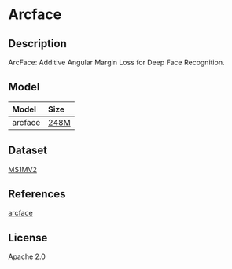 <!--- SPDX-License-Identifier: Apache-2.0 -->

# Arcface

## Description

ArcFace: Additive Angular Margin Loss for Deep Face Recognition.

## Model

|Model                      |Size                                                                                        |
|:--------------------------|:-------------------------------------------------------------------------------------------|
|arcface                    |[248M](https://drive.google.com/file/d/1Gh8C-bwl2B90RDrvKJkXafvZC3q4_H_z/view?usp=sharing)  |

## Dataset

[MS1MV2](https://github.com/deepinsight/insightface/tree/master/recognition/_datasets)

## References

[arcface](https://github.com/ronghuaiyang/arcface-pytorch)

## License

Apache 2.0
